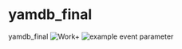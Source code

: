 # yamdb_final
yamdb_final
![Work+](https://github.com/github/yamdb_final/actions/workflows/yamdb_workflow.yml/badge.svg)
![example event parameter](https://github.com/github/docs/actions/workflows/yamdb_workflow.yml/badge.svg?event=push)
